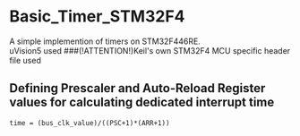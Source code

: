 # Basic_Timer_STM32F4
  A simple implemention of timers on STM32F446RE.  
  uVision5 used 
###(!ATTENTION!)Keil's own STM32F4 MCU specific header file used 

## Defining Prescaler and Auto-Reload Register values for calculating dedicated interrupt time
    time = (bus_clk_value)/((PSC+1)*(ARR+1))
